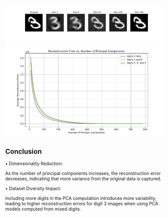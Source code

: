 ![image](Figure_1.png)
![image](Figure_2.png)

## Conclusion

• Dimensionality Reduction:  

As the number of principal components increases, the reconstruction error decreases, indicating that more variance from the original data is captured.  

• Dataset Diversity Impact:  

  Including more digits in the PCA computation introduces more variability, leading to higher reconstruction errors for digit 3 images when using PCA models computed from mixed digits.  

